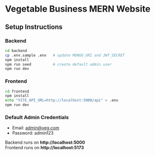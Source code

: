 # Vegetable Business MERN Website

## Setup Instructions

### Backend
```bash
cd backend
cp .env.sample .env   # update MONGO_URI and JWT_SECRET
npm install
npm run seed          # create default admin user
npm run dev
```

### Frontend
```bash
cd frontend
npm install
echo "VITE_API_URL=http://localhost:5000/api" > .env
npm run dev
```

### Default Admin Credentials
- Email: admin@veg.com
- Password: admin123

Backend runs on **http://localhost:5000**  
Frontend runs on **http://localhost:5173**
